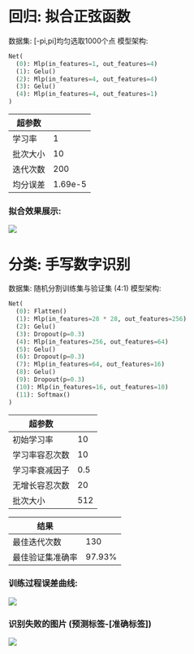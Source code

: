 
# 回归: 拟合正弦函数

数据集: [-pi,pi]均匀选取1000个点
模型架构:
```py
Net(
  (0): Mlp(in_features=1, out_features=4)
  (1): Gelu()
  (2): Mlp(in_features=4, out_features=4)
  (3): Gelu()
  (4): Mlp(in_features=4, out_features=1)
)
```

| 超参数   |         |
| -------- | ------- |
| 学习率   | 1       |
| 批次大小 | 10      |
| 迭代次数 | 200     |
| 均分误差 | 1.69e-5 |


### 拟合效果展示:
![](https://img.ethancao.cn/20250405214348968.png)

# 分类: ⼿写数字识别

数据集: 随机分割训练集与验证集 (4:1)
模型架构:
```py
Net(
  (0): Flatten()
  (1): Mlp(in_features=28 * 28, out_features=256)
  (2): Gelu()
  (3): Dropout(p=0.3)
  (4): Mlp(in_features=256, out_features=64)
  (5): Gelu()
  (6): Dropout(p=0.3)
  (7): Mlp(in_features=64, out_features=16)
  (8): Gelu()
  (9): Dropout(p=0.3)
  (10): Mlp(in_features=16, out_features=10)
  (11): Softmax()
)
```

| 超参数         |     |
| -------------- | --- |
| 初始学习率     | 10  |
| 学习率容忍次数 | 10  |
| 学习率衰减因子 | 0.5 |
| 无增长容忍次数 | 20  |
| 批次大小       | 512 |

| 结果             |        |
| ---------------- | ------ |
| 最佳迭代次数     | 130    |
| 最佳验证集准确率 | 97.93% |

### 训练过程误差曲线:
![](https://img.ethancao.cn/20250405214752685.png)

### 识别失败的图片 (预测标签-[准确标签])
![](https://img.ethancao.cn/20250405214923260.png)

